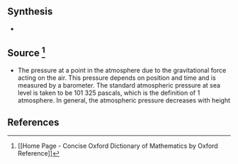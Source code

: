 ## Synthesis
- 
## Source [^1]
- The pressure at a point in the atmosphere due to the gravitational force acting on the air. This pressure depends on position and time and is measured by a barometer. The standard atmospheric pressure at sea level is taken to be 101 325 pascals, which is the definition of 1 atmosphere. In general, the atmospheric pressure decreases with height
## References

[^1]: [[Home Page - Concise Oxford Dictionary of Mathematics by Oxford Reference]]